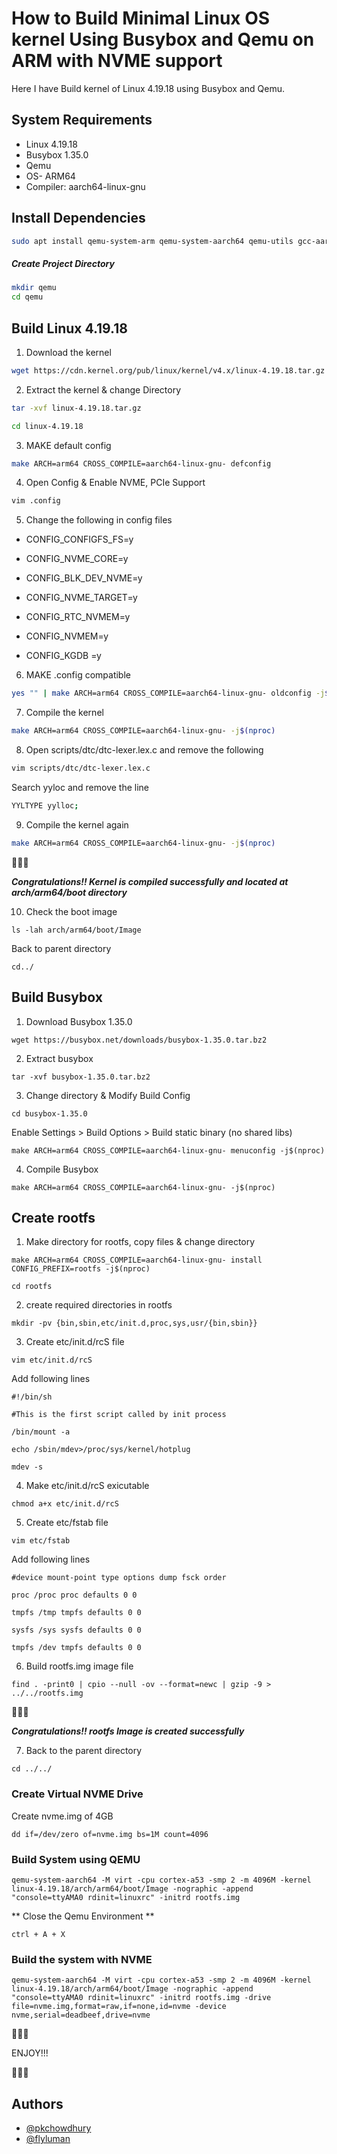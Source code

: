 
# How to Build Minimal Linux OS kernel Using Busybox and Qemu on ARM with NVME support

Here I have Build kernel of Linux 4.19.18 using Busybox and Qemu.




## System Requirements

- Linux 4.19.18
- Busybox 1.35.0
- Qemu
- OS- ARM64
- Compiler: aarch64-linux-gnu



## Install Dependencies

```bash 
sudo apt install qemu-system-arm qemu-system-aarch64 qemu-utils gcc-aarch64-linux-gnu build-essential lzop bison libncurses-dev git make gcc fakeroot ncurses-dev xz-utils libssl-dev bc flex libelf-dev

```
##### Create Project Directory

```bash 
mkdir qemu
cd qemu
```
## Build Linux 4.19.18
1. Download the kernel
```bash 
wget https://cdn.kernel.org/pub/linux/kernel/v4.x/linux-4.19.18.tar.gz
```
2. Extract the kernel & change Directory
```bash 
tar -xvf linux-4.19.18.tar.gz

cd linux-4.19.18
```
3. MAKE default config
```bash 
make ARCH=arm64 CROSS_COMPILE=aarch64-linux-gnu- defconfig
```
4. Open Config & Enable NVME, PCIe Support
```bash 
vim .config
```
5. Change the following in config files
- CONFIG_CONFIGFS_FS=y

- CONFIG_NVME_CORE=y

- CONFIG_BLK_DEV_NVME=y

- CONFIG_NVME_TARGET=y

- CONFIG_RTC_NVMEM=y

- CONFIG_NVMEM=y

- CONFIG_KGDB =y
6. MAKE .config compatible 
```bash 
yes "" | make ARCH=arm64 CROSS_COMPILE=aarch64-linux-gnu- oldconfig -j$(nproc)
```
7. Compile the kernel
```bash 
make ARCH=arm64 CROSS_COMPILE=aarch64-linux-gnu- -j$(nproc)
```
8. Open scripts/dtc/dtc-lexer.lex.c and remove the following
```bash 
vim scripts/dtc/dtc-lexer.lex.c
```
Search yyloc and remove the line
```bash 
YYLTYPE yylloc;
```
9. Compile the kernel again
```bash 
make ARCH=arm64 CROSS_COMPILE=aarch64-linux-gnu- -j$(nproc)
```
:star2::star2::star2:

**_Congratulations!! Kernel is compiled successfully and located at arch/arm64/boot directory_**

10. Check the boot image
```
ls -lah arch/arm64/boot/Image
```
Back to parent directory

```
cd../
```
## Build Busybox
 1. Download Busybox 1.35.0
 ```
wget https://busybox.net/downloads/busybox-1.35.0.tar.bz2
```
2. Extract busybox
```
tar -xvf busybox-1.35.0.tar.bz2
```
3. Change directory & Modify Build Config
```
cd busybox-1.35.0
```
Enable Settings > Build Options > Build static binary (no shared libs)
```
make ARCH=arm64 CROSS_COMPILE=aarch64-linux-gnu- menuconfig -j$(nproc)
```
4. Compile Busybox
```
make ARCH=arm64 CROSS_COMPILE=aarch64-linux-gnu- -j$(nproc)
```
## Create rootfs
1. Make directory for rootfs, copy files & change directory
```
make ARCH=arm64 CROSS_COMPILE=aarch64-linux-gnu- install CONFIG_PREFIX=rootfs -j$(nproc)

cd rootfs
```
2. create required directories in rootfs
```
mkdir -pv {bin,sbin,etc/init.d,proc,sys,usr/{bin,sbin}}
```
3. Create etc/init.d/rcS file
```
vim etc/init.d/rcS
```
Add following lines
```
#!/bin/sh

#This is the first script called by init process

/bin/mount -a

echo /sbin/mdev>/proc/sys/kernel/hotplug

mdev -s
```
4. Make etc/init.d/rcS exicutable
```
chmod a+x etc/init.d/rcS
```
5. Create etc/fstab file
```
vim etc/fstab
```
Add following lines
```
#device mount-point type options dump fsck order

proc /proc proc defaults 0 0

tmpfs /tmp tmpfs defaults 0 0

sysfs /sys sysfs defaults 0 0

tmpfs /dev tmpfs defaults 0 0
```
6. Build rootfs.img image file
```
find . -print0 | cpio --null -ov --format=newc | gzip -9 > ../../rootfs.img
```
:star2::star2::star2:

**_Congratulations!! rootfs Image is created successfully_**

7. Back to the parent directory
```
cd ../../
```
### Create Virtual NVME Drive
Create nvme.img of 4GB
```
dd if=/dev/zero of=nvme.img bs=1M count=4096
```
### Build System using QEMU
```
qemu-system-aarch64 -M virt -cpu cortex-a53 -smp 2 -m 4096M -kernel linux-4.19.18/arch/arm64/boot/Image -nographic -append "console=ttyAMA0 rdinit=linuxrc" -initrd rootfs.img
```
** Close the Qemu Environment **
```
ctrl + A + X

```
### Build the system with NVME
```
qemu-system-aarch64 -M virt -cpu cortex-a53 -smp 2 -m 4096M -kernel linux-4.19.18/arch/arm64/boot/Image -nographic -append "console=ttyAMA0 rdinit=linuxrc" -initrd rootfs.img -drive file=nvme.img,format=raw,if=none,id=nvme -device nvme,serial=deadbeef,drive=nvme
```

:star2::star2::star2:

ENJOY!!!

:star2::star2::star2:
## Authors

- [@pkchowdhury](https://www.github.com/pkchowdhury)
- [@flyluman](https://www.github.com/flyluman)
